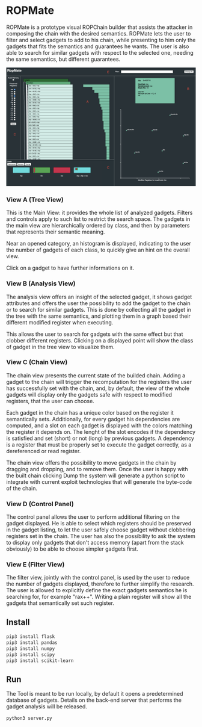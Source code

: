 # ROPMate

ROPMate is a prototype visual ROPChain builder that assists the attacker in composing the chain with the desired semantics. ROPMate lets the user to filter and select gadgets to add to his chain, while presenting to him only the gadgets that fits the semantics and guarantees he wants. The user is also able to search for similar gadgets with respect to the selected one, needing the same semantics, but different guarantees.

![alt text](/RopMate_paper/ropmate-screen.png "ROPMate Screenshot")

### View A (Tree View)
This is the Main View: it provides the whole list of analyzed gadgets. Filters and controls apply to such list to restrict the search space. The gadgets in the main view are hierarchically ordered by class, and then by parameters that represents their semantic meaning. 

Near an opened category, an histogram is displayed, indicating to the user the number of gadgets of each class, to quickly give an hint on the overall view.

Click on a gadget to have further informations on it.

### View B (Analysis View)
The analysis view offers an insight of the selected gadget, it shows gadget attributes and offers the user the possibility to add the gadget to the chain or to search for similar gadgets. This is done by collecting all the gadget in the tree with the same semantics, and plotting them in a graph based their different modified register when executing. 

This allows the user to search for gadgets with the same effect but that clobber different registers. Clicking on a displayed point will show the class of gadget in the tree view to visualize them.

### View C (Chain View)
The chain view presents the current state of the builded chain. Adding a gadget to the chain will trigger the recomputation for the registers the user has successfully set with the chain, and, by default, the view of the whole gadgets will display only the gadgets safe with respect to modified registers, that the user can choose.

Each gadget in the chain has a unique color based on the register it semantically sets.
Additionally, for every gadget his dependencies are computed, and a slot on each gadget is displayed with the colors matching the register it depends on. The lenght of the slot encodes if the dependency is satisfied and set (short) or not (long) by previous gadgets. A dependency is a register that must be properly set to execute the gadget correctly, as a dereferenced or read register.

The chain view offers the possibility to move gadgets in the chain by dragging and dropping, and to remove them. Once the user is happy with the built chain clicking Dump the system will generate a python script to integrate with current exploit technologies that will generate the byte-code of the chain.

### View D (Control Panel)

The control panel allows the user to perform additional filtering on the gadget displayed. He is able to select which registers should be preserved in the gadget listing, to let the user safely choose gadget without clobbering registers set in the chain. The user has also the possibility to ask the system to display only gadgets that don't access memory (apart from the stack obviously) to be able to choose simpler gadgets first.

### View E (Filter View)

The filter view, jointly with the control panel, is used by the user to reduce the number of gadgets displayed, therefore to further simplify the research. The user is allowed to explicitly define the exact gadgets semantics he is searching for, for example "rax++". Writing a plain register will show all the gadgets that semantically set such register.


## Install
```
pip3 install flask
pip3 install pandas
pip3 install numpy
pip3 install scipy
pip3 install scikit-learn
```

## Run

The Tool is meant to be run locally, by default it opens a predetermined database of gadgets. Details on the back-end server that performs the gadget analysis will be released.

```
python3 server.py
```
